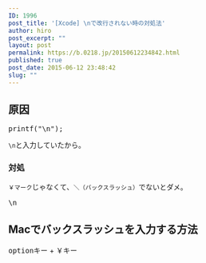 ```yaml
---
ID: 1996
post_title: '[Xcode] \nで改行されない時の対処法'
author: hiro
post_excerpt: ""
layout: post
permalink: https://b.0218.jp/20150612234842.html
published: true
post_date: 2015-06-12 23:48:42
slug: ""
---
```

<h2>原因</h2>
<pre>printf("\n");</pre>

<p><code>\n</code>と入力していたから。</p>

<h3>対処</h3>
<p><code>￥マーク</code>じゃなくて、<code>＼（バックスラッシュ）</code>でないとダメ。</p>

<pre>\n</pre>

<h2>Macでバックスラッシュを入力する方法</h2>
<p><kbd>optionキー</kbd> + <kbd>￥キー</kbd></p>